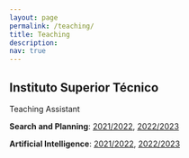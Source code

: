 ```yaml
---
layout: page
permalink: /teaching/
title: Teaching
description: 
nav: true
---
```



## Instituto Superior Técnico

Teaching Assistant

**Search and Planning**: [2021/2022](https://fenix.tecnico.ulisboa.pt/disciplinas/PPla/2021-2022/1-semestre), [2022/2023](https://fenix.tecnico.ulisboa.pt/disciplinas/PPla/2022-2023/1-semestre)

**Artificial Intelligence**: [2021/2022](https://fenix.tecnico.ulisboa.pt/disciplinas/IArt2/2021-2022/2-semestre), [2022/2023](#)